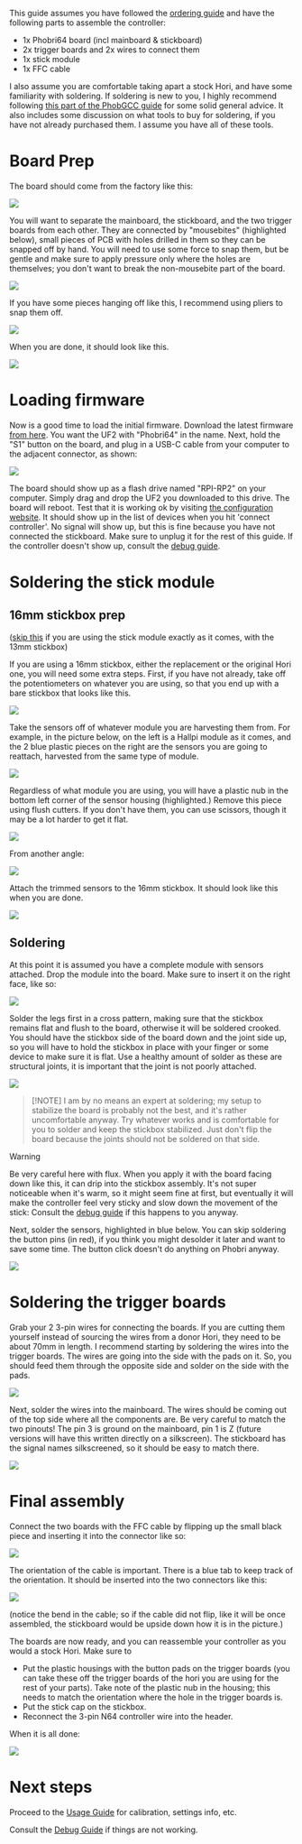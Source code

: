 This guide assumes you have followed the [ordering guide](./Ordering_Guide.md) and have the following parts to assemble the controller:

* 1x Phobri64 board (incl mainboard & stickboard)
* 2x trigger boards and 2x wires to connect them
* 1x stick module
* 1x FFC cable

I also assume you are comfortable taking apart a stock Hori, and have some familiarity with soldering. If soldering is new to you, I  highly recommend following [this part of the PhobGCC guide](https://github.com/PhobGCC/PhobGCC-doc/blob/main/For_Makers/Build_Guide_2.0.md#soldering-interlude) for some solid general advice. It also includes some discussion on what tools to buy for soldering, if you have not already purchased them. I assume you have all of these tools.

# Board Prep

The board should come from the factory like this:

![](img/build/factory.jpeg)

You will want to separate the mainboard, the stickboard, and the two trigger boards from each other. They are connected by "mousebites" (highlighted below), small pieces of PCB with holes drilled in them so they can be snapped off by hand. You will need to use some force to snap them, but be gentle and make sure to apply pressure only where the holes are themselves; you don't want to break the non-mousebite part of the board.

![](img/build/factory_mousebites.jpeg)

If you have some pieces hanging off like this, I recommend using pliers to snap them off. 

![](img/build/piece.jpeg)

When you are done, it should look like this.

![](img/build/factory_broken.jpeg)

# Loading firmware

Now is a good time to load the initial firmware. Download the latest firmware [from here](https://github.com/ZenithControlLabs/Zenith_FW/releases). You want the UF2 with "Phobri64" in the name. Next, hold the "S1" button on the board, and plug in a USB-C cable from your computer to the adjacent connector, as shown:

![](img/build/flashing2.gif)

The board should show up as a flash drive named "RPI-RP2" on your computer. Simply drag and drop the UF2 you downloaded to this drive. The board will reboot. Test that it is working ok by visiting [the configuration website](https://zenithcontrollabs.github.io/Zenith_FW/web/platforms/phobri64/). It should show up in the list of devices when you hit 'connect controller'. No signal will show up, but this is fine because you have not connected the stickboard. Make sure to unplug it for the rest of this guide. If the controller doesn't show up, consult the [debug guide](./Debug_Guide.md).

# Soldering the stick module

## 16mm stickbox prep

([skip this](#soldering) if you are using the stick module exactly as it comes, with the 13mm stickbox)

If you are using a 16mm stickbox, either the replacement or the original Hori one, you will need some extra steps. First, if you have not already, take off the potentiometers on whatever you are using, so that you end up with a bare stickbox that looks like this.

![](img/build/16mm_bare.jpeg)

Take the sensors off of whatever module you are harvesting them from. For example, in the picture below, on the left is a Hallpi module as it comes, and the 2 blue plastic pieces on the right are the sensors you are going to reattach, harvested from the same type of module.

![](img/build/module_sensors.jpeg)

Regardless of what module you are using, you will have a plastic nub in the bottom left corner of the sensor housing (highlighted.) Remove this piece using flush cutters. If you don't have them, you can use scissors, though it may be a lot harder to get it flat.

![](img/build/nub.jpeg)

From another angle:

![](img/build/nub_alt.jpeg)

Attach the trimmed sensors to the 16mm stickbox. It should look like this when you are done.

![](img/build/16mm_complete.jpeg)

## Soldering

At this point it is assumed you have a complete module with sensors attached. Drop the module into the board. Make sure to insert it on the right face, like so:

![](img/build/insertion.jpeg)

Solder the legs first in a cross pattern, making sure that the stickbox remains flat and flush to the board, otherwise it will be soldered crooked. You should have the stickbox side of the board down and the joint side up, so you will have to hold the stickbox in place with your finger or some device to make sure it is flat. Use a healthy amount of solder as these are structural joints, it is important that the joint is not poorly attached.



![](img/build/soldering2.gif)

> [!NOTE] I am by no means an expert at soldering; my setup to stabilize the board is probably not the best, and it's rather uncomfortable anyway. Try whatever works and is comfortable for you to solder and keep the stickbox stabilized. Just don't flip the board because the joints should not be soldered on that side.

> [!WARNING]
> Be very careful here with flux. When you apply it with the board facing down like this, it can drip into the stickbox assembly. It's not super noticeable when it's warm, so it might seem fine at first, but eventually it will make the controller feel very sticky and slow down the movement of the stick: Consult the [debug guide](./Debug_Guide.md) if this happens to you anyway.


Next, solder the sensors, highlighted in blue below. You can skip soldering the button pins (in red), if you think you might desolder it later and want to save some time. The button click doesn't do anything on Phobri anyway. 

![](img/build/buttons_sensors.jpeg)

# Soldering the trigger boards

Grab your 2 3-pin wires for connecting the boards. If you are cutting them yourself instead of sourcing the wires from a donor Hori, they need to be about 70mm in length. I recommend starting by soldering the wires into the trigger boards. The wires are going into the side with the pads on it. So, you should feed them through the opposite side and solder on the side with the pads.

![](img/build/trigger_wires.jpeg)

Next, solder the wires into the mainboard. The wires should be coming out of the top side where all the components are. Be very careful to match the two pinouts! The pin 3 is ground on the mainboard, pin 1 is Z (future versions will have this written directly on a silkscreen). The stickboard has the signal names silkscreened, so it should be easy to match there.

![](img/build/complete.jpeg)

# Final assembly

Connect the two boards with the FFC cable by flipping up the small black piece and inserting it into the connector like so:

![](img/build/ffc.jpeg)

The orientation of the cable is important. There is a blue tab to keep track of the orientation. It should be inserted into the two connectors like this:

![](img/build/complete_stickboard.jpeg)

(notice the bend in the cable; so if the cable did not flip, like it will be once assembled, the stickboard would be upside down how it is in the picture.)

The boards are now ready, and you can reassemble your controller as you would a stock Hori. Make sure to 

* Put the plastic housings with the button pads on the trigger boards (you can take these off the trigger boards of the hori you are using for the rest of your parts). Take note of the plastic nub in the housing; this needs to match the orientation where the hole in the trigger boards is.
* Put the stick cap on the stickbox.
* Reconnect the 3-pin N64 controller wire into the header.

When it is all done:

![](img/phobri.jpeg)

# Next steps

Proceed to the [Usage Guide](./Usage_Guide.md) for calibration, settings info, etc.

Consult the [Debug Guide](./Debug_Guide.md) if things are not working.










